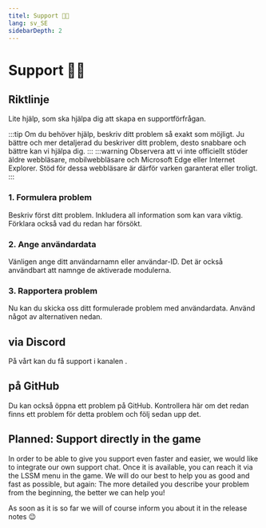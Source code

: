 ```yaml
---
titel: Support 👨‍💻
lang: sv_SE
sidebarDepth: 2
---
```


# Support 👨‍💻

## Riktlinje
Lite hjälp, som ska hjälpa dig att skapa en supportförfrågan.

:::tip
Om du behöver hjälp, beskriv ditt problem så exakt som möjligt. Ju bättre och mer detaljerad du beskriver ditt problem, desto snabbare och bättre kan vi hjälpa dig.
:::
:::warning
Observera att vi inte officiellt stöder äldre webbläsare, mobilwebbläsare och Microsoft Edge eller Internet Explorer. Stöd för dessa webbläsare är därför varken garanterat eller troligt.
:::

### 1. Formulera problem
Beskriv först ditt problem. Inkludera all information som kan vara viktig. Förklara också vad du redan har försökt.

### 2. Ange användardata
Vänligen ange ditt användarnamn eller användar-ID. Det är också användbart att namnge de aktiverade modulerna.

### 3. Rapportera problem
Nu kan du skicka oss ditt formulerade problem med användardata. Använd något av alternativen nedan.

## via Discord
På vårt <discord/> kan du få support i kanalen <discord-channel channel="lssm-help"/>.

## på GitHub
Du kan också öppna ett problem på <a :href="$theme.variables.github + '/issues'" target="_blank">GitHub</a>. Kontrollera här om det redan finns ett problem för detta problem och följ sedan upp det.

## Planned: Support directly in the game
In order to be able to give you support even faster and easier, we would like to integrate our own support chat. Once it is available, you can reach it via the LSSM menu in the game. We will do our best to help you as good and fast as possible, but again: The more detailed you describe your problem from the beginning, the better we can help you!

As soon as it is so far we will of course inform you about it in the release notes :wink:
